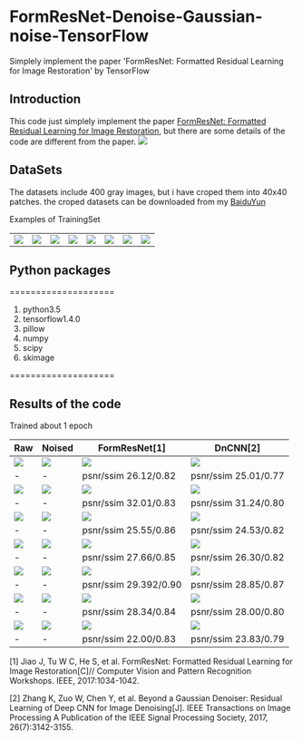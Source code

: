 # FormResNet-Denoise-Gaussian-noise-TensorFlow
Simplely implement the paper 'FormResNet: Formatted Residual Learning for Image Restoration' by TensorFlow
## Introduction
This code just simplely implement the paper [FormResNet: Formatted Residual Learning for Image Restoration](http://openaccess.thecvf.com/content_cvpr_2017_workshops/w12/papers/Jiao_FormResNet_Formatted_Residual_CVPR_2017_paper.pdf), but there are some details of the code are different from the paper.
![](https://github.com/MingtaoGuo/FormResNet-Denoise-Gaussian-noise-TensorFlow/blob/master/IMAGES/method.jpg)
## DataSets
The datasets include 400 gray images, but i have croped them into 40x40 patches. the croped datasets can be downloaded from my [BaiduYun](https://pan.baidu.com/s/1Uiq29K2WLvOyeGlnRu8j_A) 

Examples of TrainingSet

|||||||||
|-|-|-|-|-|-|-|-|
|![](https://github.com/MingtaoGuo/DnCNN-TensorFlow/blob/master/TrainingSet/1_17.jpg)|![](https://github.com/MingtaoGuo/DnCNN-TensorFlow/blob/master/TrainingSet/1_18.jpg)|![](https://github.com/MingtaoGuo/DnCNN-TensorFlow/blob/master/TrainingSet/1_19.jpg)|![](https://github.com/MingtaoGuo/FormResNet-Denoise-Gaussian-noise-TensorFlow/blob/master/TrainingSet/1_20.jpg)|![](https://github.com/MingtaoGuo/FormResNet-Denoise-Gaussian-noise-TensorFlow/blob/master/TrainingSet/1_25.jpg)|![](https://github.com/MingtaoGuo/FormResNet-Denoise-Gaussian-noise-TensorFlow/blob/master/TrainingSet/1_26.jpg)|![](https://github.com/MingtaoGuo/FormResNet-Denoise-Gaussian-noise-TensorFlow/blob/master/TrainingSet/1_27.jpg)|![](https://github.com/MingtaoGuo/FormResNet-Denoise-Gaussian-noise-TensorFlow/blob/master/TrainingSet/1_28.jpg)|
## Python packages
====================
1. python3.5
2. tensorflow1.4.0
3. pillow
4. numpy
5. scipy
6. skimage

====================
## Results of the code
Trained about 1 epoch

|Raw|Noised|FormResNet[1]|DnCNN[2]|
|-|-|-|-|
|![](https://github.com/MingtaoGuo/DnCNN-TensorFlow/blob/master/TestingSet/01.png)|![](https://github.com/MingtaoGuo/DnCNN-TensorFlow/blob/master/IMAGES/noised1.jpg)|![](https://github.com/MingtaoGuo/FormResNet-Denoise-Gaussian-noise-TensorFlow/blob/master/IMAGES/denoised1.jpg)|![](https://github.com/MingtaoGuo/DnCNN-TensorFlow/blob/master/IMAGES/denoised1.jpg)|
|-|-|psnr/ssim 26.12/0.82|psnr/ssim 25.01/0.77|
|![](https://github.com/MingtaoGuo/DnCNN-TensorFlow/blob/master/TestingSet/02.png)|![](https://github.com/MingtaoGuo/DnCNN-TensorFlow/blob/master/IMAGES/noised2.jpg)|![](https://github.com/MingtaoGuo/FormResNet-Denoise-Gaussian-noise-TensorFlow/blob/master/IMAGES/denoised2.jpg)|![](https://github.com/MingtaoGuo/DnCNN-TensorFlow/blob/master/IMAGES/denoised2.jpg)|
|-|-|psnr/ssim 32.01/0.83|psnr/ssim 31.24/0.80|
|![](https://github.com/MingtaoGuo/DnCNN-TensorFlow/blob/master/TestingSet/03.png)|![](https://github.com/MingtaoGuo/DnCNN-TensorFlow/blob/master/IMAGES/noised3.jpg)|![](https://github.com/MingtaoGuo/FormResNet-Denoise-Gaussian-noise-TensorFlow/blob/master/IMAGES/denoised3.jpg)|![](https://github.com/MingtaoGuo/DnCNN-TensorFlow/blob/master/IMAGES/denoised3.jpg)|
|-|-|psnr/ssim 25.55/0.86|psnr/ssim 24.53/0.82|
|![](https://github.com/MingtaoGuo/DnCNN-TensorFlow/blob/master/TestingSet/04.png)|![](https://github.com/MingtaoGuo/DnCNN-TensorFlow/blob/master/IMAGES/noised4.jpg)|![](https://github.com/MingtaoGuo/FormResNet-Denoise-Gaussian-noise-TensorFlow/blob/master/IMAGES/denoised4.jpg)|![](https://github.com/MingtaoGuo/DnCNN-TensorFlow/blob/master/IMAGES/denoised4.jpg)|
|-|-|psnr/ssim 27.66/0.85|psnr/ssim 26.30/0.82|
|![](https://github.com/MingtaoGuo/DnCNN-TensorFlow/blob/master/TestingSet/05.png)|![](https://github.com/MingtaoGuo/DnCNN-TensorFlow/blob/master/IMAGES/noised5.jpg)|![](https://github.com/MingtaoGuo/FormResNet-Denoise-Gaussian-noise-TensorFlow/blob/master/IMAGES/denoised5.jpg)|![](https://github.com/MingtaoGuo/DnCNN-TensorFlow/blob/master/IMAGES/denoised5.jpg)|
|-|-|psnr/ssim 29.392/0.90|psnr/ssim 28.85/0.87|
|![](https://github.com/MingtaoGuo/DnCNN-TensorFlow/blob/master/TestingSet/06.png)|![](https://github.com/MingtaoGuo/DnCNN-TensorFlow/blob/master/IMAGES/noised6.jpg)|![](https://github.com/MingtaoGuo/FormResNet-Denoise-Gaussian-noise-TensorFlow/blob/master/IMAGES/denoised6.jpg)|![](https://github.com/MingtaoGuo/DnCNN-TensorFlow/blob/master/IMAGES/denoised6.jpg)|
|-|-|psnr/ssim 28.34/0.84|psnr/ssim 28.00/0.80|
|![](https://github.com/MingtaoGuo/DnCNN-TensorFlow/blob/master/TestingSet/07.png)|![](https://github.com/MingtaoGuo/DnCNN-TensorFlow/blob/master/IMAGES/noised7.jpg)|![](https://github.com/MingtaoGuo/FormResNet-Denoise-Gaussian-noise-TensorFlow/blob/master/IMAGES/denoised7.jpg)|![](https://github.com/MingtaoGuo/DnCNN-TensorFlow/blob/master/IMAGES/denoised7.jpg)|
|-|-|psnr/ssim 22.00/0.83|psnr/ssim 23.83/0.79|

[1] Jiao J, Tu W C, He S, et al. FormResNet: Formatted Residual Learning for Image Restoration[C]// Computer Vision and Pattern Recognition Workshops. IEEE, 2017:1034-1042.

[2] Zhang K, Zuo W, Chen Y, et al. Beyond a Gaussian Denoiser: Residual Learning of Deep CNN for Image Denoising[J]. IEEE Transactions on Image Processing A Publication of the IEEE Signal Processing Society, 2017, 26(7):3142-3155.

